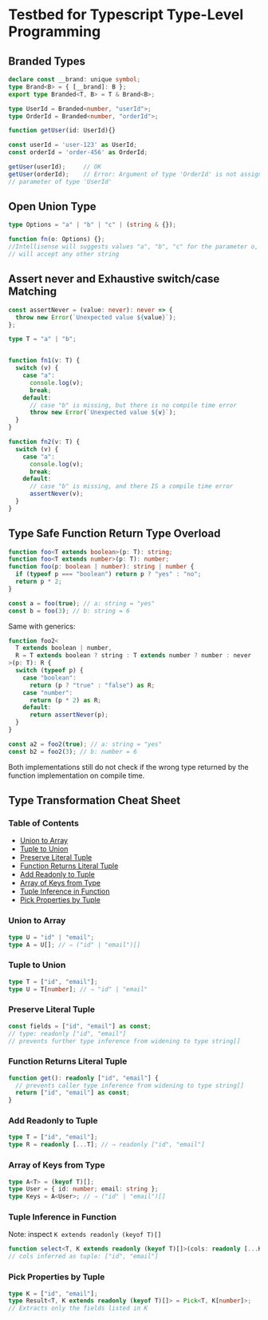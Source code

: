 # Testbed for Typescript Type-Level Programming

## Branded Types

```typescript
declare const __brand: unique symbol;
type Brand<B> = { [__brand]: B };
export type Branded<T, B> = T & Brand<B>;
```

```typescript
type UserId = Branded<number, "userId">;
type OrderId = Branded<number, "orderId">;

function getUser(id: UserId){}

const userId = 'user-123' as UserId;
const orderId = 'order-456' as OrderId;

getUser(userId);     // OK
getUser(orderId);    // Error: Argument of type 'OrderId' is not assignable to
// parameter of type 'UserId'
```

## Open Union Type

```typescript
type Options = "a" | "b" | "c" | (string & {});

function fn(o: Options) {};
//Intellisense will suggests values "a", "b", "c" for the parameter o, but
// will accept any other string
```

## Assert never and Exhaustive switch/case Matching

```typescript
const assertNever = (value: never): never => {
  throw new Error(`Unexpected value ${value}`);
};
```

```typescript
type T = "a" | "b";


function fn1(v: T) {
  switch (v) {
    case "a":
      console.log(v);
      break;
    default:
      // case "b" is missing, but there is no compile time error
      throw new Error(`Unexpected value ${v}`);
  }
}

function fn2(v: T) {
  switch (v) {
    case "a":
      console.log(v);
      break;
    default:
      // case "b" is missing, and there IS a compile time error
      assertNever(v);
  }
}
```

## Type Safe Function Return Type Overload

```typescript
function foo<T extends boolean>(p: T): string;
function foo<T extends number>(p: T): number;
function foo(p: boolean | number): string | number {
  if (typeof p === "boolean") return p ? "yes" : "no";
  return p * 2;
}

const a = foo(true); // a: string = "yes"
const b = foo(3); // b: string = 6
```

Same with generics:

```typescript
function foo2<
  T extends boolean | number,
  R = T extends boolean ? string : T extends number ? number : never
>(p: T): R {
  switch (typeof p) {
    case "boolean":
      return (p ? "true" : "false") as R;
    case "number":
      return (p * 2) as R;
    default:
      return assertNever(p);
  }
}

const a2 = foo2(true); // a: string = "yes"
const b2 = foo2(3); // b: number = 6
```

Both implementations still do not check if the wrong type returned by the function
implementation on compile time.

## Type Transformation Cheat Sheet

### Table of Contents

- [Union to Array](#union-to-array)
- [Tuple to Union](#tuple-to-union)
- [Preserve Literal Tuple](#preserve-literal-tuple)
- [Function Returns Literal Tuple](#function-returns-literal-tuple)
- [Add Readonly to Tuple](#add-readonly-to-tuple)
- [Array of Keys from Type](#array-of-keys-from-type)
- [Tuple Inference in Function](#tuple-inference-in-function)
- [Pick Properties by Tuple](#pick-properties-by-tuple)

### Union to Array

```typescript
type U = "id" | "email";  
type A = U[]; // ⇒ ("id" | "email")[]
```

### Tuple to Union

```typescript
type T = ["id", "email"];  
type U = T[number]; // ⇒ "id" | "email"
```

### Preserve Literal Tuple

```typescript
const fields = ["id", "email"] as const;  
// type: readonly ["id", "email"]
// prevents further type inference from widening to type string[]
```

### Function Returns Literal Tuple
  
```typescript
function get(): readonly ["id", "email"] {
  // prevents caller type inference from widening to type string[]
  return ["id", "email"] as const;  
}
```

### Add Readonly to Tuple

```typescript
type T = ["id", "email"];  
type R = readonly [...T]; // ⇒ readonly ["id", "email"]
```


### Array of Keys from Type

```typescript
type A<T> = (keyof T)[];  
type User = { id: number; email: string };  
type Keys = A<User>; // ⇒ ("id" | "email")[]
```

### Tuple Inference in Function

Note: inspect `K extends readonly (keyof T)[]`

```typescript
function select<T, K extends readonly (keyof T)[]>(cols: readonly [...K]) {}  
// cols inferred as tuple: ["id", "email"]
```

### Pick Properties by Tuple

```typescript
type K = ["id", "email"];  
type Result<T, K extends readonly (keyof T)[]> = Pick<T, K[number]>;  
// Extracts only the fields listed in K
```
